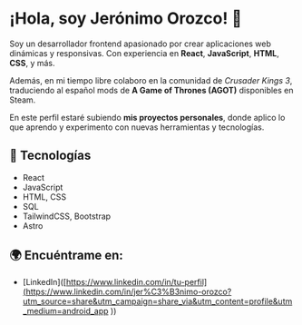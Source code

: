 # ¡Hola, soy Jerónimo Orozco! 👋

Soy un desarrollador frontend apasionado por crear aplicaciones web dinámicas y responsivas. Con experiencia en **React**, **JavaScript**, **HTML**, **CSS**, y más.

Además, en mi tiempo libre colaboro en la comunidad de *Crusader Kings 3*, traduciendo al español mods de **A Game of Thrones (AGOT)** disponibles en Steam.

En este perfil estaré subiendo **mis proyectos personales**, donde aplico lo que aprendo y experimento con nuevas herramientas y tecnologías.

## 🚀 Tecnologías
- React
- JavaScript
- HTML, CSS
- SQL
- TailwindCSS, Bootstrap
- Astro

## 🌍 Encuéntrame en:
- [LinkedIn]([https://www.linkedin.com/in/tu-perfil](https://www.linkedin.com/in/jer%C3%B3nimo-orozco?utm_source=share&utm_campaign=share_via&utm_content=profile&utm_medium=android_app ))



